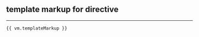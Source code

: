 ## template markup for directive
--------------------------------

```html
{{ vm.templateMarkup }}
```